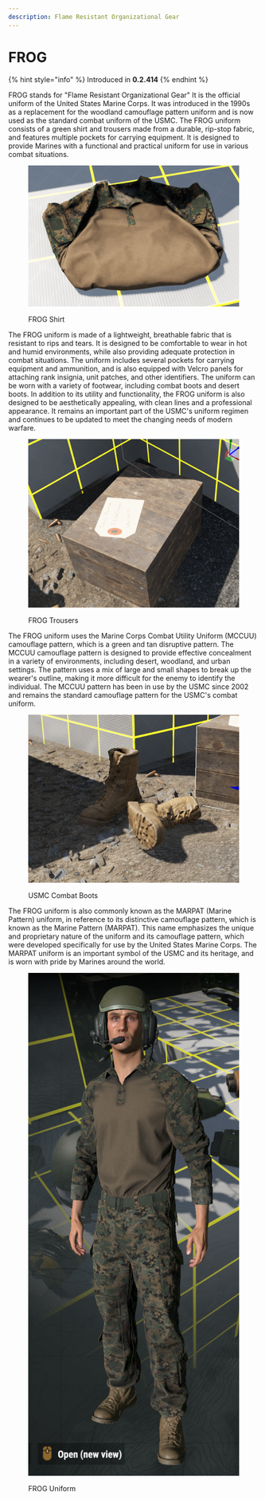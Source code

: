```yaml
---
description: Flame Resistant Organizational Gear
---
```


# FROG

{% hint style="info" %}
Introduced in **0.2.414**
{% endhint %}

FROG stands for "Flame Resistant Organizational Gear" It is the official uniform of the United States Marine Corps. It was introduced in the 1990s as a replacement for the woodland camouflage pattern uniform and is now used as the standard combat uniform of the USMC. The FROG uniform consists of a green shirt and trousers made from a durable, rip-stop fabric, and features multiple pockets for carrying equipment. It is designed to provide Marines with a functional and practical uniform for use in various combat situations.

<figure><img src="../../../.gitbook/assets/image (8).png" alt=""><figcaption><p>FROG Shirt</p></figcaption></figure>

The FROG uniform is made of a lightweight, breathable fabric that is resistant to rips and tears. It is designed to be comfortable to wear in hot and humid environments, while also providing adequate protection in combat situations. The uniform includes several pockets for carrying equipment and ammunition, and is also equipped with Velcro panels for attaching rank insignia, unit patches, and other identifiers. The uniform can be worn with a variety of footwear, including combat boots and desert boots. In addition to its utility and functionality, the FROG uniform is also designed to be aesthetically appealing, with clean lines and a professional appearance. It remains an important part of the USMC's uniform regimen and continues to be updated to meet the changing needs of modern warfare.

<figure><img src="../../../.gitbook/assets/image (2).png" alt=""><figcaption><p>FROG Trousers</p></figcaption></figure>

The FROG uniform uses the Marine Corps Combat Utility Uniform (MCCUU) camouflage pattern, which is a green and tan disruptive pattern. The MCCUU camouflage pattern is designed to provide effective concealment in a variety of environments, including desert, woodland, and urban settings. The pattern uses a mix of large and small shapes to break up the wearer's outline, making it more difficult for the enemy to identify the individual. The MCCUU pattern has been in use by the USMC since 2002 and remains the standard camouflage pattern for the USMC's combat uniform.

<figure><img src="../../../.gitbook/assets/image (1).png" alt=""><figcaption><p>USMC Combat Boots</p></figcaption></figure>

The FROG uniform is also commonly known as the MARPAT (Marine Pattern) uniform, in reference to its distinctive camouflage pattern, which is known as the Marine Pattern (MARPAT). This name emphasizes the unique and proprietary nature of the uniform and its camouflage pattern, which were developed specifically for use by the United States Marine Corps. The MARPAT uniform is an important symbol of the USMC and its heritage, and is worn with pride by Marines around the world.

<figure><img src="../../../.gitbook/assets/image (3).png" alt=""><figcaption><p>FROG Uniform</p></figcaption></figure>

